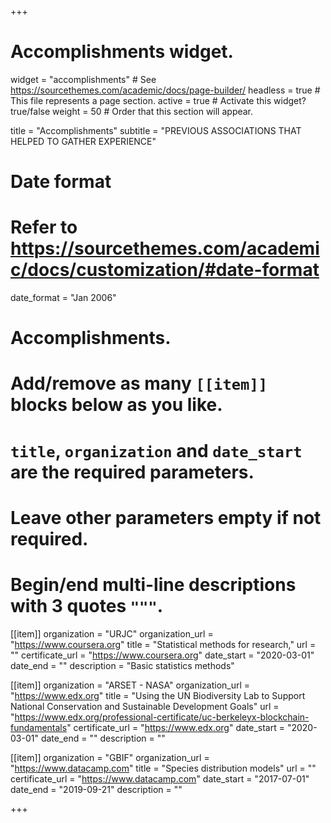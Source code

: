 +++
# Accomplishments widget.
widget = "accomplishments"  # See https://sourcethemes.com/academic/docs/page-builder/
headless = true  # This file represents a page section.
active = true  # Activate this widget? true/false
weight = 50  # Order that this section will appear.

title = "Accomplish&shy;ments"
subtitle = "PREVIOUS ASSOCIATIONS THAT HELPED TO GATHER EXPERIENCE"

# Date format
#   Refer to https://sourcethemes.com/academic/docs/customization/#date-format
date_format = "Jan 2006"

# Accomplishments.
#   Add/remove as many `[[item]]` blocks below as you like.
#   `title`, `organization` and `date_start` are the required parameters.
#   Leave other parameters empty if not required.
#   Begin/end multi-line descriptions with 3 quotes `"""`.

[[item]]
  organization = "URJC"
  organization_url = "https://www.coursera.org"
  title = "Statistical methods for research,"
  url = ""
  certificate_url = "https://www.coursera.org"
  date_start = "2020-03-01"
  date_end = ""
  description = "Basic statistics methods"

[[item]]
  organization = "ARSET - NASA"
  organization_url = "https://www.edx.org"
  title = "Using the UN Biodiversity Lab to Support National Conservation and Sustainable Development Goals"
  url = "https://www.edx.org/professional-certificate/uc-berkeleyx-blockchain-fundamentals"
  certificate_url = "https://www.edx.org"
  date_start = "2020-03-01"
  date_end = ""
  description = ""
  
[[item]]
  organization = "GBIF"
  organization_url = "https://www.datacamp.com"
  title = "Species distribution models"
  url = ""
  certificate_url = "https://www.datacamp.com"
  date_start = "2017-07-01"
  date_end = "2019-09-21"
  description = ""
  

+++
